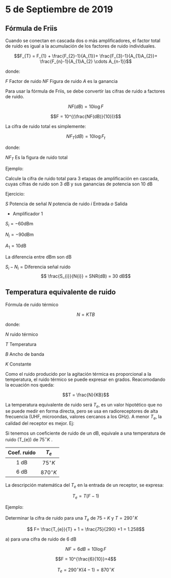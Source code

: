 
# 5 de Septiembre de 2019

## Fórmula de Friis

Cuando se conectan en cascada dos o más amplificadores, el factor total de ruido es igual a la acumulación de los factores de ruido individuales. 

$$F_{T} = F_{1} + \frac{F_{2}-1}{A_{1}}+  \frac{F_{3}-1}{A_{1}A_{2}}+ \frac{F_{n}-1}{A_{1}A_{2} \cdots A_{n-1}}$$

donde:

*F* Factor de ruido
*NF* Figura de ruido
*A* es la ganancia

Para usar la fórmula de Friis, se debe convertir las cifras de ruido a factores de ruido.

$$NF(dB) = 10 \log F$$

$$F = 10^{(\frac{NF(dB)}{10})}$$

La cifra de ruido total es simplemente:

$$NF_{T}(dB)=10 \log F_{t}$$

donde:

*$NF_{T}$* Es la figura de ruido total

Ejemplo:

Calcule la cifra de ruido total para 3 etapas de amplificación en cascada, cuyas cifras de ruido son 3 dB y sus ganancias de potencia son 10 dB

Ejercicio:

$S$ Potencia de señal
$N$ potencia de ruido
$i$ Entrada
$o$ Salida

* Amplificador 1

$S_{i} = -60 \text{dBm}$

$N_{i} = -90 \text{dBm}$

$A_{1}=10\text{dB}$

La diferencia entre dBm son dB

$S_{i}-N_{i} = \text{Diferencia señal ruido}$
$$ \frac{S_{i}}{N{i}} = SNR(dB) = 30 dB$$

## Temperatura equivalente de ruido

Fórmula de ruido térmico

$$N=KTB$$

donde:

$N$ ruido térmico

$T$ Temperatura

$B$ Ancho de banda

$K$ Constante


Como el ruido producido por la agitación térmica es proporcional a la temperatura, el ruido térmico se puede expresar en grados. Reacomodando la ecuación nos queda:

$$T = \frac{N}{KB}$$

La temperatura equivalente de ruido será $T_{e}$, es un valor hipotético que no se puede medir en forma directa, pero se usa en radioreceptores de alta frecuencia (UHF, microondas, valores cercanos a los GHz). A menor $T_{e}$, la calidad del receptor es mejor. Ej:

Si tenemos un coeficiente de ruido de un dB, equivale a una temperatura de ruido (T_{e}) de $75^{\circ}K$ .

|Coef. ruido| $T_{e}$|
|:---:|:---:|
|1 dB|$75^{\circ}K$|
|6 dB|$870^{\circ} K$|

La descripción matemática del $T_{e}$ en la entrada de un receptor, se expresa:

$$T_{e}= T(F-1)$$

Ejemplo:

Determinar la cifra de ruido para una $T_{e}$ de $75 \circ K$ y $T = 290^{\circ}K$

$$ F= \frac{T_{e}}{T} + 1 = \frac{75}{290} +1 = 1.258$$

a) para una cifra de ruido de 6 dB

$$NF = 6dB = 10\log F$$

$$F = 10^{\frac{6}{10}}=4$$

$$T_{e} = 290^{\circ}K (4-1)=870^{\circ}K$$
